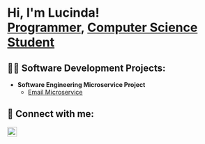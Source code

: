 <h1>Hi, I'm Lucinda! <br/><a href="https://github.com/camacluc">Programmer</a>, 
  <a href="https://www.linkedin.com/in/lucinda-walker-5277361b1/">Computer Science Student</a></h1>

<h2>👨‍💻 Software Development Projects:</h2>

- <b>Software Engineering Microservice Project</b>
  - [Email Microservice](https://github.com/camacluc/CS361-Project)
  
<h2> 🤳 Connect with me:</h2>

[<img align="left" alt="LucindaWalker | LinkedIn" width="22px" src="https://cdn.jsdelivr.net/npm/simple-icons@v3/icons/linkedin.svg" />][linkedin]

[linkedin]: https://linkedin.com/in/lucinda-walker-5277361b1/

<!--
**camacluc/camacluc** is a ✨ _special_ ✨ repository because its `README.md` (this file) appears on your GitHub profile.

Here are some ideas to get you started:

- 🔭 I’m currently working on ...
- 🌱 I’m currently learning ...
- 👯 I’m looking to collaborate on ...
- 🤔 I’m looking for help with ...
- 💬 Ask me about ...
- 📫 How to reach me: ...
- 😄 Pronouns: ...
- ⚡ Fun fact: ...
-->
